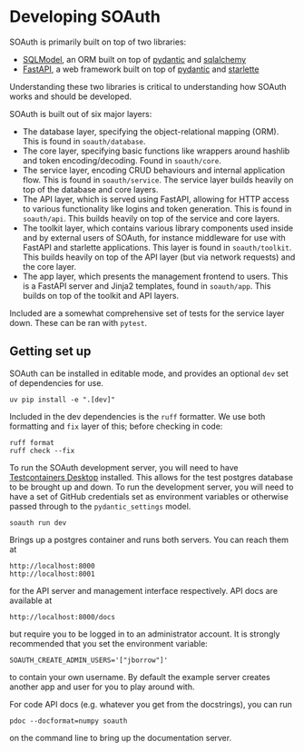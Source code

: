 Developing SOAuth
=================

SOAuth is primarily built on top of two libraries:

- [SQLModel](https://sqlmodel.tiangolo.com), an ORM built on top of
  [pydantic](https://docs.pydantic.dev/latest/) and
  [sqlalchemy](https://www.sqlalchemy.org)
- [FastAPI](https://fastapi.tiangolo.com), a web framework built on top of
  [pydantic](https://docs.pydantic.dev/latest/) and
  [starlette](https://www.starlette.io)

Understanding these two libraries is critical to understanding how SOAuth
works and should be developed.

SOAuth is built out of six major layers:

- The database layer, specifying the object-relational mapping (ORM). This
  is found in `soauth/database`.
- The core layer, specifying basic functions like wrappers around hashlib and
  token encoding/decoding. Found in `soauth/core`.
- The service layer, encoding CRUD behaviours and internal application flow.
  This is found in `soauth/service`. The service layer builds heavily on top
  of the database and core layers.
- The API layer, which is served using FastAPI, allowing for HTTP access to
  various functionality like logins and token generation. This is found in
  `soauth/api`. This builds heavily on top of the service and core layers.
- The toolkit layer, which contains various library components used inside
  and by external users of SOAuth, for instance middleware for use with
  FastAPI and starlette applications. This layer is found in `soauth/toolkit`.
  This builds heavily on top of the API layer (but via network requests) and the
  core layer.
- The app layer, which presents the management frontend to users. This is
  a FastAPI server and Jinja2 templates, found in `soauth/app`. This builds
  on top of the toolkit and API layers.

Included are a somewhat comprehensive set of tests for the service layer down.
These can be ran with `pytest`.

Getting set up
--------------

SOAuth can be installed in editable mode, and provides an optional `dev` set
of dependencies for use.

```
uv pip install -e ".[dev]"
```
Included in the dev dependencies is the `ruff` formatter. We use both formatting
and `fix` layer of this; before checking in code:
```
ruff format
ruff check --fix
```
To run the SOAuth development server, you will need to have 
[Testcontainers Desktop](https://testcontainers.com/desktop/) installed. This allows
for the test postgres database to be brought up and down. To run the development
server, you will need to have a set of GitHub credentials set as environment 
variables or otherwise passed through to the `pydantic_settings` model.
```
soauth run dev
```
Brings up a postgres container and runs both servers. You can reach them at
```
http://localhost:8000
http://localhost:8001
```
for the API server and management interface respectively. API docs are available
at
```
http://localhost:8000/docs
```
but require you to be logged in to an administrator account. It is strongly
recommended that you set the environment variable:
```
SOAUTH_CREATE_ADMIN_USERS='["jborrow"]'
```
to contain your own username. By default the example server creates another app
and user for you to play around with.

For code API docs (e.g. whatever you get from the docstrings), you can run
```
pdoc --docformat=numpy soauth
```
on the command line to bring up the documentation server.
  